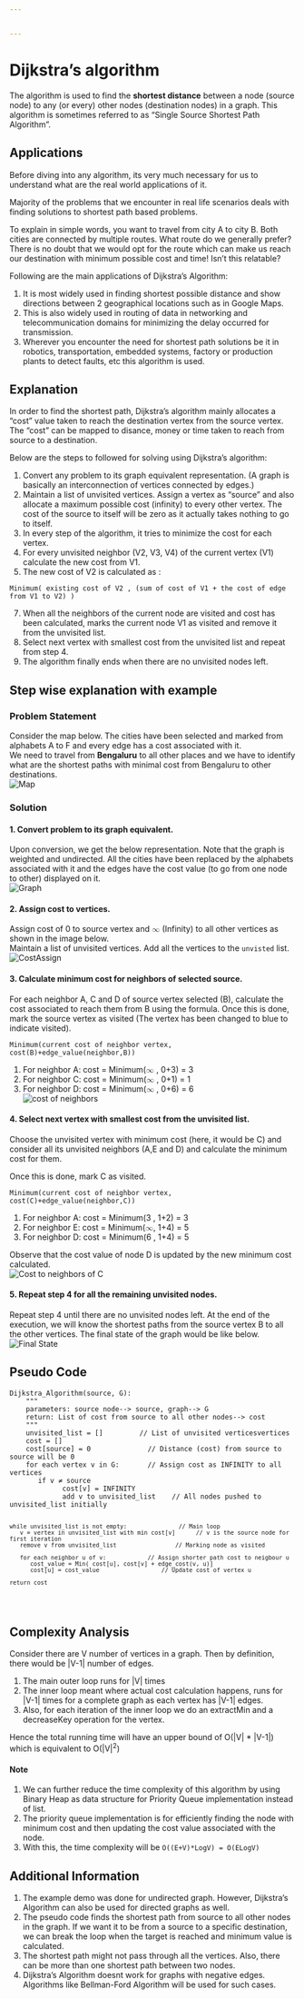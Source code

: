 ```yaml
---


---
```


<h1 id="dijkstras-algorithm">Dijkstra’s algorithm</h1>
<p>The algorithm is used to find the <strong>shortest distance</strong> between a node (source node) to any (or every) other nodes (destination nodes) in a graph. This algorithm is sometimes referred to as “Single Source Shortest Path Algorithm”.</p>
<h2 id="applications">Applications</h2>
<p>Before diving into any algorithm, its very much necessary for us to understand what are the real world applications of it.</p>
<p>Majority of the problems that we encounter in real life scenarios deals with finding solutions to shortest path based problems.</p>
<p>To explain in simple words, you want to travel from city A to city B. Both cities are connected by multiple routes. What route do we generally prefer? There is no doubt that we would opt for the route which can make us reach our destination with minimum possible cost and time! Isn’t this relatable?</p>
<p>Following are the main applications of Dijkstra’s Algorithm:</p>
<ol>
<li>It is most widely used in finding shortest possible distance and show directions between 2 geographical locations such as in Google Maps.</li>
<li>This is also widely used in routing of data in networking and telecommunication domains for minimizing the delay occurred for transmission.</li>
<li>Wherever you encounter the need for shortest path solutions be it in robotics, transportation, embedded systems, factory or production plants to detect faults, etc this algorithm is used.</li>
</ol>
<h2 id="explanation">Explanation</h2>
<p>In order to find the shortest path, Dijkstra’s algorithm mainly allocates a “cost” value taken to reach the destination vertex from the source vertex. The “cost” can be mapped to disance, money or time taken to reach from source to a destination.</p>
<p>Below are the steps to followed for solving using Dijkstra’s algorithm:</p>
<ol>
<li>Convert any problem to its graph equivalent representation. (A graph is basically an interconnection of vertices connected by edges.)</li>
<li>Maintain a list of unvisited vertices. Assign a vertex as “source” and also allocate a maximum possible cost (infinity) to every other vertex. The cost of the source to itself will be zero as it actually takes nothing to go to itself.</li>
<li>In every step of the algorithm, it tries to minimize the cost for each vertex.</li>
<li>For every unvisited neighbor (V2, V3, V4) of the current vertex (V1) calculate the new cost from V1.</li>
<li>The new cost of V2 is calculated as :</li>
</ol>
<pre><code>Minimum( existing cost of V2 , (sum of cost of V1 + the cost of edge from V1 to V2) )
</code></pre>
<ol start="7">
<li>When all the neighbors of the current node are visited and cost has been calculated, marks the current node V1 as visited and remove it from the unvisited list.</li>
<li>Select next vertex with smallest cost from the unvisited list and repeat from step 4.</li>
<li>The algorithm finally ends when there are no unvisited nodes left.</li>
</ol>
<h2 id="step-wise-explanation-with-example">Step wise explanation with example</h2>
<h3 id="problem-statement">Problem Statement</h3>
<p>Consider the map below. The cities have been selected and marked from alphabets A to F and every edge has a cost associated with it.<br>
We need to travel from <strong>Bengaluru</strong> to all other places and we have to identify what are the shortest paths with minimal cost from Bengaluru to other destinations.<br>
<img src="https://i.pinimg.com/564x/07/9d/4d/079d4dfd9c56a33506034cab569487b7.jpg" alt="Map"></p>
<h3 id="solution">Solution</h3>
<h4 id="convert-problem-to-its-graph-equivalent.">1. Convert problem to its graph equivalent.</h4>
<p>Upon conversion, we get the below representation. Note that the graph is weighted and undirected. All the cities have been replaced by the alphabets associated with it and the edges have the cost value (to go from one node to other) displayed on it.<br>
<img src="https://i.pinimg.com/564x/76/c0/62/76c062674c030484e573f5551dfec3f9.jpg" alt="Graph"></p>
<h4 id="assign-cost-to-vertices.">2. Assign cost to vertices.</h4>
<p>Assign cost of 0 to source vertex and <span class="katex--inline"><span class="katex"><span class="katex-mathml"><math><semantics><mrow><mi mathvariant="normal">∞</mi></mrow></span><span class="katex-html" aria-hidden="true"> (Infinity) to all other vertices as shown in the image below.<br>
Maintain a list of unvisited vertices. Add all the vertices to the <code>unvisted</code> list.<br>
<img src="https://i.pinimg.com/564x/e6/ed/a2/e6eda290895cce2ad2c7974b814d1b3c.jpg" alt="CostAssign"></p>
<h4 id="calculate-minimum-cost-for-neighbors-of-selected-source.">3. Calculate minimum cost for neighbors of selected source.</h4>
<p>For each neighbor A, C and D of source vertex selected (B), calculate the cost associated to reach them from B using the formula. Once this is done, mark the source vertex as visited (The vertex has been changed to blue to indicate visited).</p>
<pre><code>Minimum(current cost of neighbor vertex, cost(B)+edge_value(neighbor,B))
</code></pre>
<ol>
<li>For neighbor A: cost = Minimum(<span class="katex--inline"><span class="katex"><span class="katex-mathml"><math><semantics><mrow><mi mathvariant="normal">∞</mi></mrow></span></span></span> , 0+3) = 3</li>
<li>For neighbor C: cost = Minimum(<span class="katex--inline"><span class="katex"><span class="katex-mathml"><math><semantics><mrow><mi mathvariant="normal">∞</mi></mrow></span></span> , 0+1) = 1</li>
<li>For neighbor D: cost = Minimum(<span class="katex--inline"><span class="katex"><span class="katex-mathml"><math><semantics><mrow><mi mathvariant="normal">∞</mi></mrow></span></span> , 0+6) = 6<br>
<img src="https://i.pinimg.com/564x/00/70/8d/00708d62c3278c216147f65d53ca8887.jpg" alt="cost of neighbors"></li>
</ol>
<h4 id="select-next-vertex-with-smallest-cost-from-the-unvisited-list.">4. Select next vertex with smallest cost from the unvisited list.</h4>
<p>Choose the unvisited vertex with minimum cost (here, it would be C) and consider all its unvisited neighbors (A,E and D) and calculate the minimum cost for them.</p>
<p>Once this is done, mark C as visited.</p>
<pre><code>Minimum(current cost of neighbor vertex, cost(C)+edge_value(neighbor,C))
</code></pre>
<ol>
<li>For neighbor A: cost = Minimum(3 , 1+2) = 3</li>
<li>For neighbor E: cost = Minimum(<span class="katex--inline"><span class="katex"><span class="katex-mathml"><math><semantics><mrow><mi mathvariant="normal">∞</mi></mrow></span></span>, 1+4) = 5</li>
<li>For neighbor D: cost = Minimum(6 , 1+4) = 5</li>
</ol>
<p>Observe that the cost value of node D is updated by the new minimum cost calculated.<br>
<img src="https://i.pinimg.com/564x/e9/99/c5/e999c57b17c20f4cbe23e6444d33794f.jpg" alt="Cost to neighbors of C"></p>
<h4 id="repeat-step-4-for-all-the-remaining-unvisited-nodes.">5. Repeat step 4 for all the remaining unvisited nodes.</h4>
<p>Repeat step 4 until there are no unvisited nodes left. At the end of the execution, we will know the shortest paths from the source vertex B to all the other vertices. The final state of the graph would be like below.<br>
<img src="https://i.pinimg.com/564x/1a/12/da/1a12da729fb20bccd46d44b523ac3455.jpg" alt="Final State"></p>
<h2 id="pseudo-code">Pseudo Code</h2>
<pre><code>Dijkstra_Algorithm(source, G):
    """
    parameters: source node--&gt; source, graph--&gt; G
    return: List of cost from source to all other nodes--&gt; cost
    """
    unvisited_list = []			// List of unvisited verticesvertices
    cost = []
    cost[source] = 0              // Distance (cost) from source to source will be 0
    for each vertex v in G:       // Assign cost as INFINITY to all vertices
       if v ≠ source
             cost[v] = INFINITY
             add v to unvisited_list    // All nodes pushed to unvisited_list initially

    while unvisited_list is not empty:        	     // Main loop
       v = vertex in unvisited_list with min cost[v]      // v is the source node for first iteration
       remove v from unvisited_list		            // Marking node as visited 

       for each neighbor u of v:			// Assign shorter path cost to neigbour u
          cost_value = Min( cost[u], cost[v] + edge_cost(v, u)]
          cost[u] = cost_value            		// Update cost of vertex u 

    return cost
</code></pre>
<h2 id="complexity-analysis">Complexity Analysis</h2>
<p>Consider there are V number of vertices in a graph. Then by definition, there would be |V-1| number of edges.</p>
<ol>
<li>The main outer loop runs for |V| times</li>
<li>The inner loop meant where actual cost calculation happens, runs for |V-1| times for a complete graph as each vertex has |V-1| edges.</li>
<li>Also, for each iteration of the inner loop we do an extractMin and a decreaseKey operation for the vertex.</li>
</ol>
<p>Hence the total running time will have an upper bound of O(|V| * |V-1|) which is equivalent to O(|V|<sup>2</sup>)</p>
<h4 id="note">Note</h4>
<ol>
<li>We can further reduce the time complexity of this algorithm by using Binary Heap as data structure for Priority Queue implementation instead of list.</li>
<li>The priority queue implementation is for efficiently finding the node with minimum cost and then updating the cost value associated with the node.</li>
<li>With this, the time complexity will be <code>O((E+V)*LogV) = O(ELogV)</code></li>
</ol>
<h2 id="additional-information">Additional Information</h2>
<ol>
<li>The example demo was done for undirected graph. However, Dijkstra’s Algorithm can also be used for directed graphs as well.</li>
<li>The pseudo code finds the shortest path from source to all other nodes in the graph. If we want it to be from a source to a specific destination, we can break the loop when the target is reached and minimum value is calculated.</li>
<li>The shortest path might not pass through all the vertices. Also, there can be more than one shortest path between two nodes.</li>
<li>Dijkstra’s Algorithm doesnt work for graphs with negative edges. Algorithms like Bellman-Ford Algorithm will be used for such cases.</li>
</ol>

